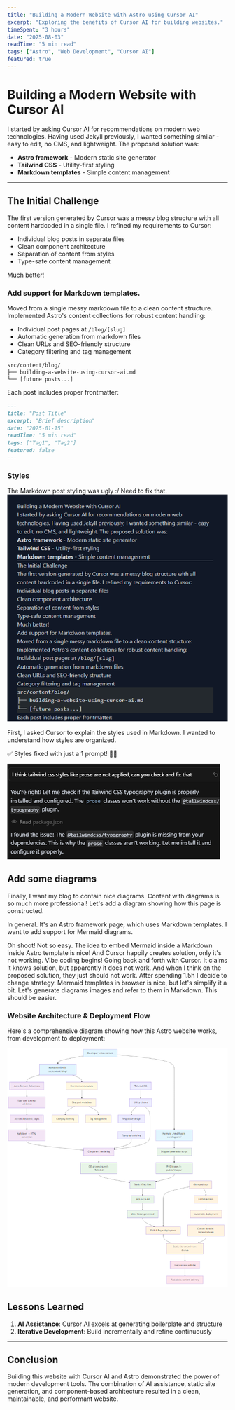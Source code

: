 ```yaml
---
title: "Building a Modern Website with Astro using Cursor AI"
excerpt: "Exploring the benefits of Cursor AI for building websites."
timeSpent: "3 hours"
date: "2025-08-03"
readTime: "5 min read"
tags: ["Astro", "Web Development", "Cursor AI"]
featured: true
---
```


# Building a Modern Website with Cursor AI

I started by asking Cursor AI for recommendations on modern web technologies. Having used Jekyll previously, I wanted something similar - easy to edit, no CMS, and lightweight. The proposed solution was:

- **Astro framework** - Modern static site generator
- **Tailwind CSS** - Utility-first styling
- **Markdown templates** - Simple content management

---

## The Initial Challenge

The first version generated by Cursor was a messy blog structure with all content hardcoded in a single file. I refined my requirements to Cursor:

- Individual blog posts in separate files
- Clean component architecture  
- Separation of content from styles
- Type-safe content management

Much better!

### Add support for Markdown templates.

Moved from a single messy markdown file to a clean content structure.
Implemented Astro's content collections for robust content handling:
- Individual post pages at `/blog/[slug]`
- Automatic generation from markdown files
- Clean URLs and SEO-friendly structure
- Category filtering and tag management

```
src/content/blog/
├── building-a-website-using-cursor-ai.md
└── [future posts...]
```

Each post includes proper frontmatter:

```markdown
---
title: "Post Title"
excerpt: "Brief description"
date: "2025-01-15"
readTime: "5 min read"
tags: ["Tag1", "Tag2"]
featured: false
---
```

### Styles

The Markdown post styling was ugly :/ Need to fix that. 
![Example of ugly markdown formatting](/images/blog/post-1/md-ugly-formatting.png)

First, I asked Cursor to explain the styles used in Markdown. I wanted to understand how styles are organized.

✅ Styles fixed with just a 1 prompt! 🎨✨

![A prompt to fix styles](/images/blog/post-1/fix-styles-prompt.png)

## Add some ~~diagrams~~

Finally, I want my blog to contain nice diagrams. Content with diagrams is so much more professional!
Let's add a diagram showing how this page is constructed.

In general. It's an Astro framework page, which uses Markdown templates. I want to add support for Mermaid diagrams.

Oh shoot! Not so easy. The idea to embed Mermaid inside a Markdown inside Astro template is nice! And Cursor happily creates solution, only it's not working. Vibe coding begins! Going back and forth with Cursor. It claims it knows solution, but apparently it does not work. And when I think on the proposed solution, they just should not work. After spending 1.5h I decide to change strategy. Mermaid templates in browser is nice, but let's simplify it a bit. Let's generate diagrams images and refer to them in Markdown. This should be easier.

### Website Architecture & Deployment Flow

Here's a comprehensive diagram showing how this Astro website works, from development to deployment:

![Website Architecture & Deployment Flow](/images/blog/post-1/site-architecture.png)




## Lessons Learned

1. **AI Assistance**: Cursor AI excels at generating boilerplate and structure
2. **Iterative Development**: Build incrementally and refine continuously

---

## Conclusion

Building this website with Cursor AI and Astro demonstrated the power of modern development tools. The combination of AI assistance, static site generation, and component-based architecture resulted in a clean, maintainable, and performant website.
